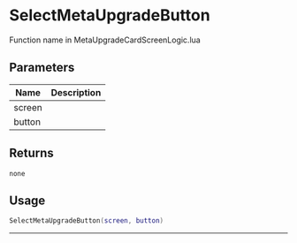 # SelectMetaUpgradeButton

Function name in MetaUpgradeCardScreenLogic.lua

## Parameters

| Name   | Description |
| ------ | ----------- |
| screen |             |
| button |             |

## Returns

`none`

## Usage

```lua
SelectMetaUpgradeButton(screen, button)
```

---
